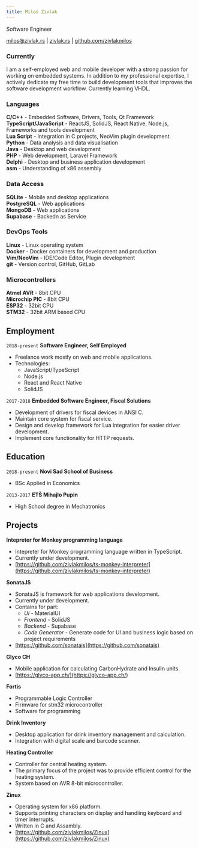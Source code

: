 ```yaml
---
title: Miloš Zivlak
---
```


Software Engineer

<div id="webaddress">
  <a href="mailto:milos@zivlak.rs">milos@zivlak.rs</a>
| <a href="https://zivlak.rs" target="_blank">zivlak.rs</a>
| <a href="https://github.com/zivlakmilos" target="_blank">github.com/zivlakmilos</a>
</div>

### Currently

I am a self-employed web and mobile developer with a strong passion for working on embedded systems. In addition to my professional expertise, I actively dedicate my free time to build development tools that improves the software development workflow. Currently learning VHDL.

### Languages

**C/C++** - Embedded Software, Drivers, Tools, Qt Framework\
**TypeScript/JavaScript** - ReactJS, SolidJS, React Native, Node.js, Frameworks and tools development\
**Lua Script** - Integration in C projects, NeoVim plugin development\
**Python** - Data analysis and data visualisation\
**Java** - Desktop and web development\
**PHP** - Web development, Laravel Framework\
**Delphi** - Desktop and business application development\
**asm** - Understanding of x86 assembly

### Data Access

**SQLite** - Mobile and desktop applications\
**PostgreSQL** - Web applications\
**MongoDB** - Web applications\
**Supabase** - Backedn as Service

### DevOps Tools

**Linux** - Linux operating system\
**Docker** - Docker containers for development and production\
**Vim/NeoVim** - IDE/Code Editor, Plugin development\
**git** - Version control, GitHub, GitLab

### Microcontrollers

**Atmel AVR** - 8bit CPU\
**Microchip PIC** - 8bit CPU\
**ESP32** - 32bit CPU\
**STM32** - 32bit ARM based CPU

## Employment

`2018-present`
__Software Engineer, Self Employed__

- Freelance work mostly on web and mobile applications.
- Technologies:
  - JavaScript/TypeScript
  - Node.js
  - React and React Native
  - SolidJS

`2017-2018`
__Embedded Software Engineer, Fiscal Solutions__

- Development of drivers for fiscal devices in ANSI C.
- Maintain core system for fiscal service.
- Design and develop framework for Lua integration for easier driver development.
- Implement core functionality for HTTP requests.

## Education

`2018-present`
__Novi Sad School of Business__

- BSc Applied in Economics

`2013-2017`
__ETŠ Mihajlo Pupin__

- High School degree in Mechatronics

## Projects

__Intepreter for Monkey programming language__

- Intepreter for Monkey programming language written in TypeScript.
- Currently under development.
- [https://github.com/zivlakmilos/ts-monkey-interpreter](https://github.com/zivlakmilos/ts-monkey-interpreter)

__SonataJS__

- SonataJS is framework for web applications development.
- Currently under development.
- Contains for part:
  - *UI* - MaterialUI
  - *Frontend* - SolidJS
  - *Backend* - Supabase
  - *Code Generator* - Generate code for UI and business logic based on project requirements
- [https://github.com/sonatajs](https://github.com/sonatajs)

__Glyco CH__

- Mobile application for calculating CarbonHydrate and Insulin units.
- [https://glyco-app.ch/](https://glyco-app.ch/)

__Fortis__

- Programmable Logic Controller
- Firmware for stm32 microcontroller
- Software for programming

__Drink Inventory__ 

- Desktop application for drink inventory management and calculation.
- Integration with digital scale and barcode scanner.

__Heating Controller__

- Controller for central heating system.
- The primary focus of the project was to provide efficient control for the heating system.
- System based on AVR 8-bit microcontroller.

__Zinux__

- Operating system for x86 platform.
- Supports printing characters on display and handling keyboard and timer interrupts.
- Written in C and Assambly.
- [https://github.com/zivlakmilos/Zinux](https://github.com/zivlakmilos/Zinux)

